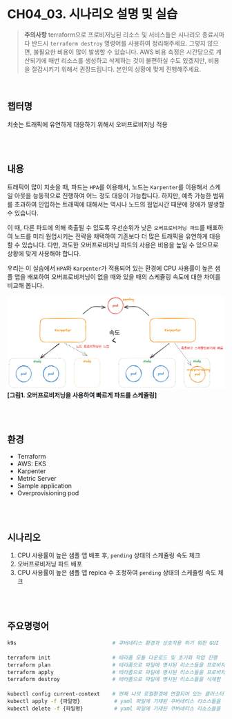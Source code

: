 # CH04_03. 시나리오 설명 및 실습
> **주의사항**
terraform으로 프로비저닝된 리소스 및 서비스들은 시나리오 종료시마다 반드시 `terraform destroy` 명령어를 사용하여 정리해주세요. 그렇지 않으면, 불필요한 비용이 많이 발생할 수 있습니다. AWS 비용 측정은 시간당으로 계산되기에 매번 리소스를 생성하고 삭제하는 것이 불편하실 수도 있겠지만, 비용을 절감시키기 위해서 권장드립니다. 본인의 상황에 맞게 진행해주세요.

<br>

## 챕터명

치솟는 트래픽에 유연하게 대응하기 위해서 오버프로비저닝 적용

<br><br>

## 내용

트래픽이 많이 치솟을 때, 파드는 `HPA`를 이용해서, 노드는 `Karpenter`를 이용해서 스케일 아웃을 능동적으로 진행하여 어느 정도 대응이 가능합니다. 하지만, 예측 가능한 범위를 초과하여 인입하는 트래픽에 대해서는 역시나 노드의 웜업시간 때문에 장애가 발생할 수 있습니다.

이 때, 다른 파드에 의해 축출될 수 있도록 우선순위가 낮은 `오버프로비저닝 파드`를 배포하여 노드를 미리 웜업시키는 전략을 채택하여 기존보다 더 많은 트래픽을 유연하게 대응할 수 있습니다. 다만, 과도한 오버프로비저닝 파드의 사용은 비용을 높일 수 있으므로 상황에 맞게 사용해야 합니다.

우리는 이 실습에서 `HPA`와 `Karpenter`가 적용되어 있는 환경에 CPU 사용률이 높은 샘플 앱을 배포하여 오버프로비저닝이 없을 때와 있을 때의 스케쥴링 속도에 대한 차이를 비교해 봅니다.

![overprovisioning](../../images/03-senario.png)
**[그림1. 오버프로비저닝을 사용하여 빠르게 파드를 스케쥴링]**

<br><br>

## 환경

- Terraform
- AWS: EKS
- Karpenter
- Metric Server
- Sample application
- Overprovisioning pod

<br><br>

## 시나리오

1. CPU 사용률이 높은 샘플 앱 배포 후, `pending` 상태의 스케쥴링 속도 체크
2. 오버프로비저닝 파드 배포
3. CPU 사용률이 높은 샘플 앱 repica 수 조정하여 `pending` 상태의 스케쥴링 속도 체크

<br><br>

## 주요명령어

```bash
k9s                               # 쿠버네티스 환경과 상호작용 하기 위한 GUI

terraform init                    # 테라폼 모듈 다운로드 및 초기화 작업 진행
terraform plan                    # 테라폼으로 파일에 명시된 리소스들을 프로비저닝 하기 전 확인단계
terraform apply                   # 테라폼으로 파일에 명시된 리소스들을 프로비저닝
terraform destroy                 # 테라폼으로 파일에 명시된 리소스들을 삭제함

kubectl config current-context    # 현재 나의 로컬환경에 연결되어 있는 클러스터 확인
kubectl apply -f {파일명}           # yaml 파일에 기재된 쿠버네티스 리소스들을 생성
kubectl delete -f {파일명}          # yaml 파일에 기재된 쿠버네티스 리소스들을 삭제
```